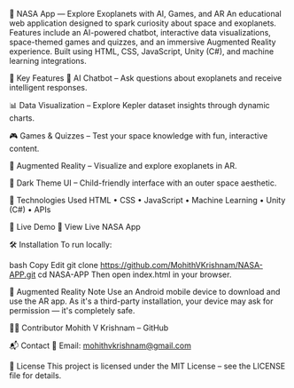 🌌 NASA App — Explore Exoplanets with AI, Games, and AR
An educational web application designed to spark curiosity about space and exoplanets. Features include an AI-powered chatbot, interactive data visualizations, space-themed games and quizzes, and an immersive Augmented Reality experience. Built using HTML, CSS, JavaScript, Unity (C#), and machine learning integrations.

🔭 Key Features
🌙 AI Chatbot – Ask questions about exoplanets and receive intelligent responses.

📊 Data Visualization – Explore Kepler dataset insights through dynamic charts.

🎮 Games & Quizzes – Test your space knowledge with fun, interactive content.

🚀 Augmented Reality – Visualize and explore exoplanets in AR.

🌌 Dark Theme UI – Child-friendly interface with an outer space aesthetic.

🔧 Technologies Used
HTML • CSS • JavaScript • Machine Learning • Unity (C#) • APIs

🚀 Live Demo
🔗 View Live NASA App

🛠️ Installation
To run locally:

bash
Copy
Edit
git clone https://github.com/MohithVKrishnam/NASA-APP.git
cd NASA-APP
Then open index.html in your browser.

📱 Augmented Reality Note
Use an Android mobile device to download and use the AR app. As it's a third-party installation, your device may ask for permission — it's completely safe.

👨‍💻 Contributor
Mohith V Krishnam – GitHub

📬 Contact
📧 Email: mohithvkrishnam@gmail.com

📄 License
This project is licensed under the MIT License – see the LICENSE file for details.
